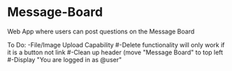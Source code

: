 # Message-Board
Web App where users can post questions on the Message Board
  
  To Do: -File/Image Upload Capability
         #-Delete functionality will only work if it is a button not link
         #-Clean up header (move "Message Board" to top left
         #-Display "You are logged in as @user"
         

